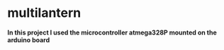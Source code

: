 # multilantern
**In this project I used the microcontroller atmega328P mounted on the arduino board**

